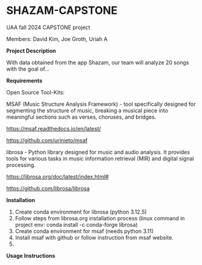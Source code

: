 # SHAZAM-CAPSTONE
UAA fall 2024 CAPSTONE project

Members: David Kim, Joe Groth, Uriah A

**Project Description**

With data obtained from the app Shazam, our team will analyze 20 songs with the goal of...

**Requirements**

Open Source Tool-Kits:

MSAF (Music Structure Analysis Framework) - tool specifically designed for segmenting the structure of music, breaking a musical piece into meaningful sections such as verses, choruses, and bridges.

https://msaf.readthedocs.io/en/latest/

https://github.com/urinieto/msaf

librosa - Python library designed for music and audio analysis. It provides tools for various tasks in music information retrieval (MIR) and digital signal processing.

https://librosa.org/doc/latest/index.html#

https://github.com/librosa/librosa

**Installation**

1. Create conda environment for librosa (python 3.12.5)
2. Follow steps from librosa.org installation process (linux command in project env: conda install -c conda-forge librosa)
3. Create conda environment for msaf (needs python 3.11)
4. Install msaf with github or follow instruction from msaf website.
5. 

**Usage Instructions**


